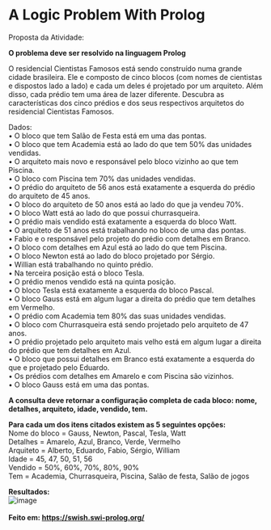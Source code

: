 # A Logic Problem With Prolog

Proposta da Atividade:

<strong>O problema deve ser resolvido na linguagem Prolog</strong>

O residencial Cientistas Famosos está sendo construído numa grande cidade brasileira. Ele e composto de cinco blocos (com nomes de cientistas e dispostos lado a lado) e cada um deles é projetado por um arquiteto. Além disso, cada prédio tem uma área de lazer diferente. Descubra as características dos cinco prédios e dos seus respectivos arquitetos do residencial Cientistas Famosos.

Dados:<br/>
• O bloco que tem Salão de Festa está em uma das pontas.<br/>
• O bloco que tem Academia está ao lado do que tem 50% das unidades vendidas.<br/>
• O arquiteto mais novo e responsável pelo bloco vizinho ao que tem Piscina.<br/>
• O bloco com Piscina tem 70% das unidades vendidas.<br/>
• O prédio do arquiteto de 56 anos está exatamente a esquerda do prédio do arquiteto de 45 anos.<br/>
• O bloco do arquiteto de 50 anos está ao lado do que ja vendeu 70%.<br/>
• O bloco Watt está ao lado do que possui churrasqueira.<br/>
• O prédio mais vendido está exatamente a esquerda do bloco Watt.<br/>
• O arquiteto de 51 anos está trabalhando no bloco de uma das pontas.<br/>
• Fabio e o responsável pelo projeto do prédio com detalhes em Branco.<br/>
• O bloco com detalhes em Azul está ao lado do que tem Piscina.<br/>
• O bloco Newton está ao lado do bloco projetado por Sérgio.<br/>
• Willian está trabalhando no quinto prédio.<br/>
• Na terceira posição está o bloco Tesla.<br/>
• O prédio menos vendido está na quinta posição.<br/>
• O bloco Tesla está exatamente a esquerda do bloco Pascal.<br/>
• O bloco Gauss está em algum lugar a direita do prédio que tem detalhes em Vermelho.<br/>
• O prédio com Academia tem 80% das suas unidades vendidas.<br/>
• O bloco com Churrasqueira está sendo projetado pelo arquiteto de 47 anos.<br/>
• O prédio projetado pelo arquiteto mais velho está em algum lugar a direita do prédio que tem detalhes em Azul.<br/>
• O bloco que possui detalhes em Branco está exatamente a esquerda do que e projetado pelo Eduardo.<br/>
• Os prédios com detalhes em Amarelo e com Piscina são vizinhos.<br/>
• O bloco Gauss está em uma das pontas.<br/>

<strong>A consulta deve retornar a configuração completa de cada bloco: nome, detalhes, arquiteto, idade, vendido, tem.</strong><br/>

<strong>Para cada um dos itens citados existem as 5 seguintes opções:</strong><br/>
Nome do bloco = Gauss, Newton, Pascal, Tesla, Watt<br/>
Detalhes = Amarelo, Azul, Branco, Verde, Vermelho<br/>
Arquiteto = Alberto, Eduardo, Fabio, Sérgio, William<br/>
Idade = 45, 47, 50, 51, 56<br/>
Vendido = 50%, 60%, 70%, 80%, 90%<br/>
Tem = Academia, Churrasqueira, Piscina, Salão de festa, Salão de jogos

<strong>Resultados:</strong><br/>
![image](https://user-images.githubusercontent.com/61660671/147661724-3bcfe39c-3fb7-44e2-a1a3-8b559042ae6a.png) <br/>
<br/><strong>Feito em: https://swish.swi-prolog.org/</strong><br/>
